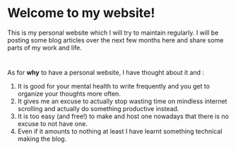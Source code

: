 #  **Welcome to my website!**


This is my personal website which I will try to maintain regularly. I will be posting some blog articles over the next few months here and share some parts of my work and life.
#
As for **why** to have a personal website, I have thought about it and :
1. It is good for your mental health to write frequently and you get to organize your thoughts more often.
2. It gives me an excuse to actually stop wasting time on mindless internet scrolling and actually do something productive instead.
3. It is too easy (and free!) to make and host one nowadays that there is no excuse to not have one.
4. Even if it amounts to nothing at least I have learnt something technical making the blog.
